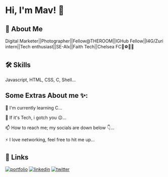 # Hi, I'm Mav! 👋


## 🚀 About Me
Digital Marketer||Photographer||Fellow@THEROOM||IGHub Fellow||I4G/Zuri intern||Tech enthusiast||SE-Alx||Faith Tech||Chelsea FC💙⚽🇳🇬


## 🛠 Skills
Javascript, HTML, CSS, C, Shell...


## Some Extras About me ✨:

🧠 I'm currently learning C...

💬 If it's Tech, i gotch you 😉...

📫 How to reach me; my socials are down below 👇...

⚡️ I love networking, feel free to hit me up...


## 🔗 Links
[![portfolio](https://img.shields.io/badge/my_portfolio-000?style=for-the-badge&logo=ko-fi&logoColor=white)](https://linktr.ee/marv_ndu/)
[![linkedin](https://img.shields.io/badge/linkedin-0A66C2?style=for-the-badge&logo=linkedin&logoColor=white)](https://www.linkedin.com/in/marvellousndulue)
[![twitter](https://img.shields.io/badge/twitter-1DA1F2?style=for-the-badge&logo=twitter&logoColor=white)](https://twitter.com/Cpt_Mav?t=5qeDAlIpS3_Q0bwjQQg0Vg&s=09/)

<!--
**NdulueMarvellous/NdulueMarvellous** is a ✨ _special_ ✨ repository because its `README.md` (this file) appears on your GitHub profile.
